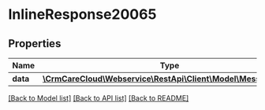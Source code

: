 # InlineResponse20065

## Properties
Name | Type | Description | Notes
------------ | ------------- | ------------- | -------------
**data** | [**\CrmCareCloud\Webservice\RestApi\Client\Model\MessageDetail**](MessageDetail.md) |  | [optional] 

[[Back to Model list]](../../README.md#documentation-for-models) [[Back to API list]](../../README.md#documentation-for-api-endpoints) [[Back to README]](../../README.md)

